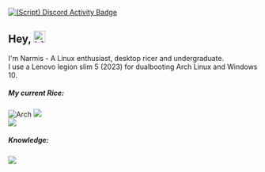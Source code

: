 [![(Script) Discord Activity Badge](https://badgen.net/badge/Discord%20User/Offline?color=545454&labelColor=434343&icon=discord)](https://github.com/Narmis-E/narmis-e)

## Hey, <img src="https://user-images.githubusercontent.com/1303154/88677602-1635ba80-d120-11ea-84d8-d263ba5fc3c0.gif" width="24px" alt="hi">
I'm Narmis - A Linux enthusiast, desktop ricer and undergraduate. \
I use a Lenovo legion slim 5 (2023) for dualbooting Arch Linux and Windows 10.
##### My current Rice:
![Arch](https://img.shields.io/badge/Arch%20Linux-1BADF6?logo=arch-linux&logoColor=fff&style=flat)
![](https://custom-icon-badges.demolab.com/badge/dwl-FE403F.svg?logo=dwl) \
![](https://img.shields.io/date/1712525070.svg?label=Time%20since%20last%20distrohop:&colorB=green)


##### Knowledge:
[![](https://skillicons.dev/icons?i=python,cpp,bash,html,css,linux,neovim)](https://skillicons.dev)

